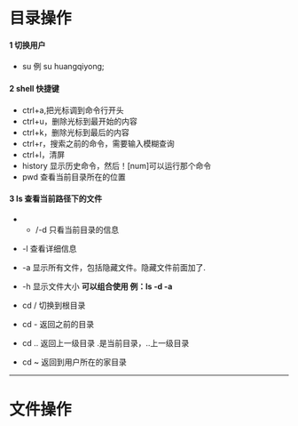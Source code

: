 # 目录操作
#### 1 切换用户  
- su 例 su huangqiyong;  
#### 2 shell 快捷键  
- ctrl+a,把光标调到命令行开头  
- ctrl+u，删除光标到最开始的内容  
- ctrl+k，删除光标到最后的内容  
- ctrl+r，搜索之前的命令，需要输入模糊查询  
- ctrl+l，清屏  
- history 显示历史命令，然后！[num]可以运行那个命令
- pwd  查看当前目录所在的位置  
#### 3 ls   查看当前路径下的文件
- + /-d 只看当前目录的信息
- -l  查看详细信息
- -a  显示所有文件，包括隐藏文件。隐藏文件前面加了.
- -h  显示文件大小 **可以组合使用  例：ls -d -a**  

- cd / 切换到根目录  
- cd - 返回之前的目录
- cd .. 返回上一级目录  .是当前目录，..上一级目录
- cd ~  返回到用户所在的家目录
* * *
# 文件操作

